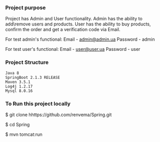 ### Project purpose

Project has Admin and User functionality. Admin has the ability to add\remove users and products. User has the ability to buy products, confirm the order and get a verification code via Email.

For test admin's functional: Email - admin@admin.ua Password - admin

For test user's functional: Email - user@user.ua Password - user
### Project Structure
    Java 8
    SpringBoot 2.1.3 RELEASE
    Maven 3.5.1
    Log4j 1.2.17
    Mysql 8.0.16

### To Run this project locally

$ git clone hhttps://github.com/renvema/Spring.git

$ cd Spring

$ mvn tomcat:run

